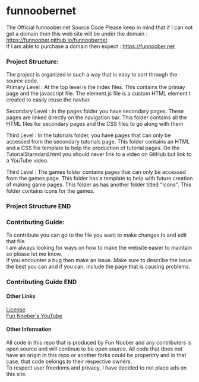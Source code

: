 # funnoobernet
The Official funnoober.net Source Code
Please keep in mind that if I can not get a domain then this web site will be under the domain : https://funnoober.github.io/funnoobernet <br/>
If I am able to purchase a domain then expect : https://funnoober.net

<h3>Project Structure:</h3>
The project is organized in such a way that is easy to sort through the source code. <br/>
Primary Level : At the top level is the index files. This contains the primay page and the javascript file. The element.js file is a custom HTML element I created to easily reuse the navbar. <br/>

Secondary Level : In the pages folder you have secondary pages. These pages are linked directly on the navigation bar. This folder contains all the HTML files for secondary pages and the CSS files to go along with them <br/>

Third Level : In the tutorials folder, you have pages that can only be accessed from the secondary tutorials page. This folder contains an HTML and a CSS file template to help the production of tutorial pages. On the TutorialStarndard.html you should never link to a video on GitHub but link to a YouTube video. <br/>

Third Level : The games folder contains pages that can only be accessed from the games page. This folder has a template to help with future creation of making game pages. This folder as has another folder titled "Icons". This folder contains icons for the games. <br/>
<h3>Project Structure END</h3>

<h3>Contributing Guide:</h3>
To contribute you can go to the file you want to make changes to and edit that file. <br/>
I am always looking for ways on how to make the website easier to maintain so please let me know. <br/>
If you encounter a bug then make an issue. Make sure to describe the issue the best you can and if you can, include the page that is causing problems.
<h3>Contributing Guide END</h3>

<h4>Other Links</h4>
<a href="https://github.com/FunNoober/funnoobernet/blob/main/LICENSE">License</a> <br/>
<a href="https://www.youtube.com/c/funnoobercodingforbeginners">Fun Noober's YouTube</a> <br/>

<h4>Other Information</h4>
All code in this repo that is produced by Fun Noober and any contributers is open source and will continue to be open source. All code that does not have an origin in this repo or another forks could be properitry and in that case, that code belongs to their respective owners. <br/>
To respect user freedoms and privacy, I have decided to not place ads on this site.
